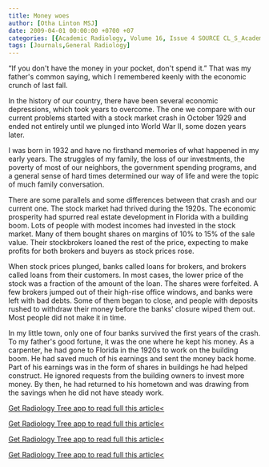 ```yaml
---
title: Money woes
author: [Otha Linton MSJ]
date: 2009-04-01 00:00:00 +0700 +07
categories: [{Academic Radiology, Volume 16, Issue 4 SOURCE CL_S_AcademicRadiologyVolume16Issue4 1}]
tags: [Journals,General Radiology]
---
```

“If you don't have the money in your pocket, don't spend it.” That was my father's common saying, which I remembered keenly with the economic crunch of last fall.

In the history of our country, there have been several economic depressions, which took years to overcome. The one we compare with our current problems started with a stock market crash in October 1929 and ended not entirely until we plunged into World War II, some dozen years later.

I was born in 1932 and have no firsthand memories of what happened in my early years. The struggles of my family, the loss of our investments, the poverty of most of our neighbors, the government spending programs, and a general sense of hard times determined our way of life and were the topic of much family conversation.

There are some parallels and some differences between that crash and our current one. The stock market had thrived during the 1920s. The economic prosperity had spurred real estate development in Florida with a building boom. Lots of people with modest incomes had invested in the stock market. Many of them bought shares on margins of 10% to 15% of the sale value. Their stockbrokers loaned the rest of the price, expecting to make profits for both brokers and buyers as stock prices rose.

When stock prices plunged, banks called loans for brokers, and brokers called loans from their customers. In most cases, the lower price of the stock was a fraction of the amount of the loan. The shares were forfeited. A few brokers jumped out of their high-rise office windows, and banks were left with bad debts. Some of them began to close, and people with deposits rushed to withdraw their money before the banks' closure wiped them out. Most people did not make it in time.

In my little town, only one of four banks survived the first years of the crash. To my father's good fortune, it was the one where he kept his money. As a carpenter, he had gone to Florida in the 1920s to work on the building boom. He had saved much of his earnings and sent the money back home. Part of his earnings was in the form of shares in buildings he had helped construct. He ignored requests from the building owners to invest more money. By then, he had returned to his hometown and was drawing from the savings when he did not have steady work.

[Get Radiology Tree app to read full this article<](https://clinicalpub.com/app)

[Get Radiology Tree app to read full this article<](https://clinicalpub.com/app)

[Get Radiology Tree app to read full this article<](https://clinicalpub.com/app)

[Get Radiology Tree app to read full this article<](https://clinicalpub.com/app)